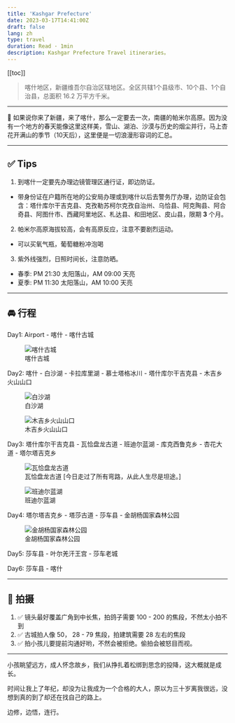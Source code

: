 ```yaml
---
title: 'Kashgar Prefecture'
date: 2023-03-17T14:41:00Z
draft: false
lang: zh
type: travel
duration: Read · 1min
description: Kashgar Prefecture Travel itineraries。
---
```


[[toc]]

> 喀什地区，新疆维吾尔自治区辖地区。全区共辖1个县级市、10个县、1个自治县，总面积 16.2 万平方千米。

***

🌸 如果说你来了新疆，来了喀什，那么一定要去一次，南疆的帕米尔高原。因为没有一个地方的春天能像这里这样美，雪山、湖泊、沙漠与历史的烟尘并行，马上杏花开满山的季节（10天后），这里便是一切浪漫形容词的汇总。

***

## ✅ Tips

1. 到喀什一定要先办理边镜管理区通行证，即边防证。

- 带身份证在户籍所在地的公安局办理或到喀什以后去警务厅办理，边防证会包含：塔什库尔干吉克县、克孜勒苏柯尔克孜自治州、乌恰县、阿克陶县、阿合奇县、阿图什市、西藏阿里地区、札达县、和田地区、皮山县，限期 **3** 个月。

2. 帕米尔高原海拔较高，会有高原反应，注意不要剧烈运动。

- 可以买氧气瓶，葡萄糖粉冲泡喝

3. 紫外线强烈，日照时间长，注意防晒。

- 春季: PM 21:30 太阳落山，AM 09:00 天亮
- 夏季: PM 11:30 太阳落山，AM 10:00 天亮

***

## 🚘 行程

Day1: Airport - 喀什 - 喀什古城

<figure>
  <img src="https://cdn.3333120.com/article/Kashgar/gucheng.jpg" alt="喀什古城" />
  <figcaption>喀什古城</figcaption>
</figure>

Day2: 喀什 - 白沙湖 - 卡拉库里湖 - 慕士塔格冰川 - 塔什库尔干吉克县 - 木吉乡火山山口

<figure>
  <img src="https://cdn.3333120.com/article/Kashgar/White-Sand-Lake.jpg" alt="白沙湖" />
  <figcaption>白沙湖</figcaption>
</figure>

<figure>
  <img src="https://cdn.3333120.com/article/Kashgar/fire.jpg" alt="木吉乡火山山口" />
  <figcaption>木吉乡火山山口</figcaption>
</figure>

Day3: 塔什库尔干吉克县 - 瓦恰盘龙古道 - 班迪尔蓝湖 - 库克西鲁克乡 - 杏花大道 - 塔尔塔吉克乡
<figure>
  <img src="https://cdn.3333120.com/article/Kashgar/droge.jpg" alt="瓦恰盘龙古道" />
  <figcaption>瓦恰盘龙古道 [今日走过了所有弯路，从此人生尽是坦途。]</figcaption>
</figure>

<figure>
  <img src="https://cdn.3333120.com/article/Kashgar/bandier.jpg" alt="班迪尔蓝湖" />
  <figcaption>班迪尔蓝湖</figcaption>
</figure>
Day4: 塔尔塔吉克乡 - 塔莎古道 - 莎车县 - 金胡杨国家森林公园

<figure>
  <img src="https://cdn.3333120.com/article/Kashgar/huyang.jpg" alt="金胡杨国家森林公园" />
  <figcaption>金胡杨国家森林公园</figcaption>
</figure>

Day5: 莎车县 - 叶尔羌汗王宫 - 莎车老城

Day6: 莎车县 - 喀什

***

## 📸 拍摄

1. ✅ 镜头最好覆盖广角到中长焦，拍鸽子需要 100 - 200 的焦段，不然太小拍不到
2. ✅ 古城拍人像 50， 28 - 79 焦段，拍建筑需要 28 左右的焦段
3. ✅ 拍小孩儿要提前沟通好哟，不然会被拒绝。偷拍会被怒目而视。

***

小孩眺望远方，成人怀念故乡，我们从挣扎着松绑到思念的投降，这大概就是成长。

时间让我上了年纪，却没为让我成为一个合格的大人，原以为三十岁离我很远，没想到真的到了却还在找自己的路上。

边修，边悟，连行。
